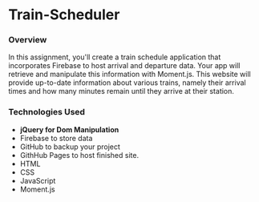 # Train-Scheduler

### Overview
In this assignment, you'll create a train schedule application that incorporates Firebase to host arrival and departure data. Your app will retrieve and manipulate this information with Moment.js. This website will provide up-to-date information about various trains, namely their arrival times and how many minutes remain until they arrive at their station.

### Technologies Used

* **jQuery for Dom Manipulation**
* Firebase to store data
* GitHub to backup your project
* GithHub Pages to host finished site.
* HTML
* CSS
* JavaScript
* Moment.js

